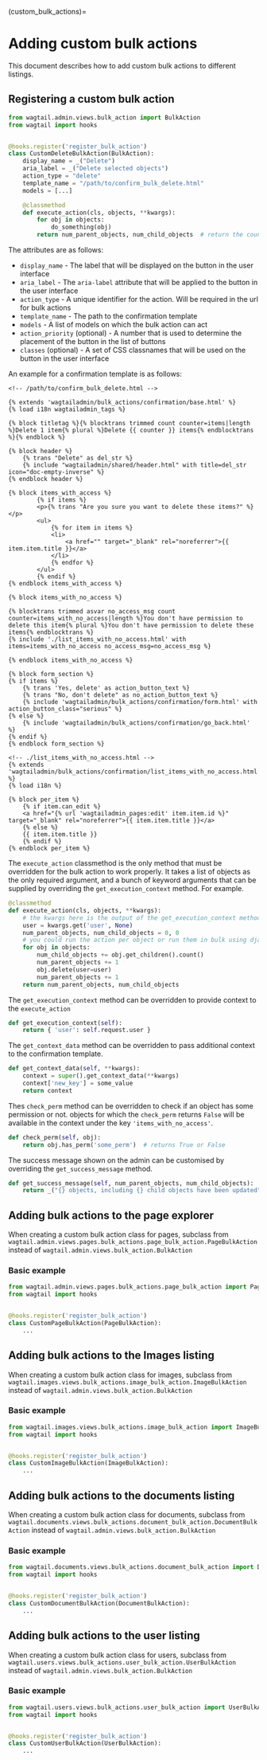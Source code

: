 (custom_bulk_actions)=

# Adding custom bulk actions

This document describes how to add custom bulk actions to different listings.

## Registering a custom bulk action

```python
from wagtail.admin.views.bulk_action import BulkAction
from wagtail import hooks


@hooks.register('register_bulk_action')
class CustomDeleteBulkAction(BulkAction):
    display_name = _("Delete")
    aria_label = _("Delete selected objects")
    action_type = "delete"
    template_name = "/path/to/confirm_bulk_delete.html"
    models = [...]

    @classmethod
    def execute_action(cls, objects, **kwargs):
        for obj in objects:
            do_something(obj)
        return num_parent_objects, num_child_objects  # return the count of updated objects
```

The attributes are as follows:

-   `display_name` - The label that will be displayed on the button in the user interface
-   `aria_label` - The `aria-label` attribute that will be applied to the button in the user interface
-   `action_type` - A unique identifier for the action. Will be required in the url for bulk actions
-   `template_name` - The path to the confirmation template
-   `models` - A list of models on which the bulk action can act
-   `action_priority` (optional) - A number that is used to determine the placement of the button in the list of buttons
-   `classes` (optional) - A set of CSS classnames that will be used on the button in the user interface

An example for a confirmation template is as follows:

```html+django
<!-- /path/to/confirm_bulk_delete.html -->

{% extends 'wagtailadmin/bulk_actions/confirmation/base.html' %}
{% load i18n wagtailadmin_tags %}

{% block titletag %}{% blocktrans trimmed count counter=items|length %}Delete 1 item{% plural %}Delete {{ counter }} items{% endblocktrans %}{% endblock %}

{% block header %}
    {% trans "Delete" as del_str %}
    {% include "wagtailadmin/shared/header.html" with title=del_str icon="doc-empty-inverse" %}
{% endblock header %}

{% block items_with_access %}
        {% if items %}
        <p>{% trans "Are you sure you want to delete these items?" %}</p>
        <ul>
            {% for item in items %}
            <li>
                <a href="" target="_blank" rel="noreferrer">{{ item.item.title }}</a>
            </li>
            {% endfor %}
        </ul>
        {% endif %}
{% endblock items_with_access %}

{% block items_with_no_access %}

{% blocktrans trimmed asvar no_access_msg count counter=items_with_no_access|length %}You don't have permission to delete this item{% plural %}You don't have permission to delete these items{% endblocktrans %}
{% include './list_items_with_no_access.html' with items=items_with_no_access no_access_msg=no_access_msg %}

{% endblock items_with_no_access %}

{% block form_section %}
{% if items %}
    {% trans 'Yes, delete' as action_button_text %}
    {% trans "No, don't delete" as no_action_button_text %}
    {% include 'wagtailadmin/bulk_actions/confirmation/form.html' with action_button_class="serious" %}
{% else %}
    {% include 'wagtailadmin/bulk_actions/confirmation/go_back.html' %}
{% endif %}
{% endblock form_section %}
```

```html+django
<!-- ./list_items_with_no_access.html -->
{% extends 'wagtailadmin/bulk_actions/confirmation/list_items_with_no_access.html' %}
{% load i18n %}

{% block per_item %}
    {% if item.can_edit %}
    <a href="{% url 'wagtailadmin_pages:edit' item.item.id %}" target="_blank" rel="noreferrer">{{ item.item.title }}</a>
    {% else %}
    {{ item.item.title }}
    {% endif %}
{% endblock per_item %}
```

The `execute_action` classmethod is the only method that must be overridden for the bulk action to work properly. It takes a list of objects as the only required argument, and a bunch of keyword arguments that can be supplied by overriding the `get_execution_context` method. For example.

```python
@classmethod
def execute_action(cls, objects, **kwargs):
    # the kwargs here is the output of the get_execution_context method
    user = kwargs.get('user', None)
    num_parent_objects, num_child_objects = 0, 0
    # you could run the action per object or run them in bulk using django's bulk update and delete methods
    for obj in objects:
        num_child_objects += obj.get_children().count()
        num_parent_objects += 1
        obj.delete(user=user)
        num_parent_objects += 1
    return num_parent_objects, num_child_objects
```

The `get_execution_context` method can be overridden to provide context to the `execute_action`

```python
def get_execution_context(self):
    return { 'user': self.request.user }
```

The `get_context_data` method can be overridden to pass additional context to the confirmation template.

```python
def get_context_data(self, **kwargs):
    context = super().get_context_data(**kwargs)
    context['new_key'] = some_value
    return context
```

Thes `check_perm` method can be overridden to check if an object has some permission or not. objects for which the `check_perm` returns `False` will be available in the context under the key `'items_with_no_access'`.

```python
def check_perm(self, obj):
    return obj.has_perm('some_perm')  # returns True or False
```

The success message shown on the admin can be customised by overriding the `get_success_message` method.

```python
def get_success_message(self, num_parent_objects, num_child_objects):
    return _("{} objects, including {} child objects have been updated".format(num_parent_objects, num_child_objects))
```

## Adding bulk actions to the page explorer

When creating a custom bulk action class for pages, subclass from `wagtail.admin.views.pages.bulk_actions.page_bulk_action.PageBulkAction` instead of `wagtail.admin.views.bulk_action.BulkAction`

### Basic example

```python
from wagtail.admin.views.pages.bulk_actions.page_bulk_action import PageBulkAction
from wagtail import hooks


@hooks.register('register_bulk_action')
class CustomPageBulkAction(PageBulkAction):
    ...
```

## Adding bulk actions to the Images listing

When creating a custom bulk action class for images, subclass from `wagtail.images.views.bulk_actions.image_bulk_action.ImageBulkAction` instead of `wagtail.admin.views.bulk_action.BulkAction`

### Basic example

```python
from wagtail.images.views.bulk_actions.image_bulk_action import ImageBulkAction
from wagtail import hooks


@hooks.register('register_bulk_action')
class CustomImageBulkAction(ImageBulkAction):
    ...
```

## Adding bulk actions to the documents listing

When creating a custom bulk action class for documents, subclass from `wagtail.documents.views.bulk_actions.document_bulk_action.DocumentBulkAction` instead of `wagtail.admin.views.bulk_action.BulkAction`

### Basic example

```python
from wagtail.documents.views.bulk_actions.document_bulk_action import DocumentBulkAction
from wagtail import hooks


@hooks.register('register_bulk_action')
class CustomDocumentBulkAction(DocumentBulkAction):
    ...
```

## Adding bulk actions to the user listing

When creating a custom bulk action class for users, subclass from `wagtail.users.views.bulk_actions.user_bulk_action.UserBulkAction` instead of `wagtail.admin.views.bulk_action.BulkAction`

### Basic example

```python
from wagtail.users.views.bulk_actions.user_bulk_action import UserBulkAction
from wagtail import hooks


@hooks.register('register_bulk_action')
class CustomUserBulkAction(UserBulkAction):
    ...
```
